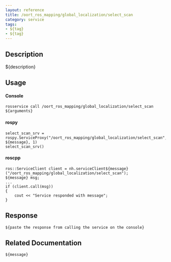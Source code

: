 ```yaml
---
layout: reference
title: /oort_ros_mapping/global_localization/select_scan
category: service
tags: 
- ${tag} 
- ${tag}
---
```


## Description
${description}

## Usage
#### Console
```
rosservice call /oort_ros_mapping/global_localization/select_scan ${arguments}
```

#### rospy
```
select_scan_srv = rospy.ServiceProxy("/oort_ros_mapping/global_localization/select_scan", ${message}, 1)
select_scan_srv()
```

#### roscpp
```
ros::ServiceClient client = nh.serviceClient${message}("/oort_ros_mapping/global_localization/select_scan");
${message} msg;
...
if (client.call(msg))
{
    cout << "Service responded with message";
}
```

## Response
```
${paste the response from calling the service on the console}
```

## Related Documentation
``${message}``  